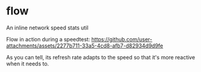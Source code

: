 # flow

An inline network speed stats util

Flow in action during a speedtest:
https://github.com/user-attachments/assets/2277b711-33a5-4cd8-afb7-d82934d9d9fe

As you can tell, its refresh rate adapts to the speed so that it's more reactive when it needs to.
